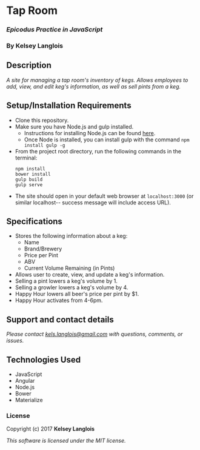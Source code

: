 # Tap Room

### _Epicodus Practice in JavaScript_

### By Kelsey Langlois

## Description

_A site for managing a tap room's inventory of kegs. Allows employees to add, view, and edit keg's information, as well as sell pints from a keg._

## Setup/Installation Requirements

* Clone this repository.
* Make sure you have Node.js and gulp installed.
    * Instructions for installing Node.js can be found [here](https://www.learnhowtoprogram.com/javascript/getting-started-with-javascript-2f9a73dc-b7f5-4a22-9101-e69d49f552ac/installing-node-js).
    * Once Node is installed, you can install gulp with the command ```npm install gulp -g```
* From the project root directory, run the following commands in the terminal:
  ```
  npm install
  bower install
  gulp build
  gulp serve
  ```
* The site should open in your default web browser at ```localhost:3000``` (or similar localhost-- success message will include access URL).

## Specifications

* Stores the following information about a keg:
  * Name
  * Brand/Brewery
  * Price per Pint
  * ABV
  * Current Volume Remaining (in Pints)
* Allows user to create, view, and update a keg's information.
* Selling a pint lowers a keg's volume by 1.
* Selling a growler lowers a keg's volume by 4.
* Happy Hour lowers all beer's price per pint by $1.
* Happy Hour activates from 4-6pm.

## Support and contact details

_Please contact [kels.langlois@gmail.com](mailto:kels.langlois@gmail.com) with questions, comments, or issues._

## Technologies Used

* JavaScript
* Angular
* Node.js
* Bower
* Materialize


### License

Copyright (c) 2017 **Kelsey Langlois**

*This software is licensed under the MIT license.*
